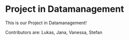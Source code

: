 # Project in Datamanagement

This is our Project in Datamanagement!

Contributors are: Lukas, Jana, Vanessa, Stefan